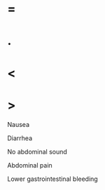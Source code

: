 # =

# .

# <

# >

Nausea

Diarrhea

No abdominal sound

Abdominal pain

Lower gastrointestinal bleeding
